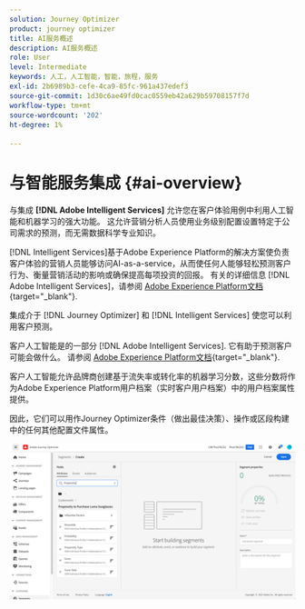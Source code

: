 ```yaml
---
solution: Journey Optimizer
product: journey optimizer
title: AI服务概述
description: AI服务概述
role: User
level: Intermediate
keywords: 人工，人工智能，智能，旅程，服务
exl-id: 2b6989b3-cefe-4ca9-85fc-961a437edef3
source-git-commit: 1d30c6ae49fd0cac0559eb42a629b59708157f7d
workflow-type: tm+mt
source-wordcount: '202'
ht-degree: 1%

---
```


# 与智能服务集成 {#ai-overview}

与集成 **[!DNL Adobe Intelligent Services]** 允许您在客户体验用例中利用人工智能和机器学习的强大功能。 这允许营销分析人员使用业务级别配置设置特定于公司需求的预测，而无需数据科学专业知识。

[!DNL Intelligent Services]基于Adobe Experience Platform的解决方案使负责客户体验的营销人员能够访问AI-as-a-service，从而使任何人能够轻松预测客户行为、衡量营销活动的影响或确保提高每项投资的回报。 有关的详细信息 [!DNL Adobe Intelligent Services]，请参阅 [Adobe Experience Platform文档](https://experienceleague.adobe.com/docs/experience-platform/intelligent-services/home.html){target="_blank"}.

集成介于 [!DNL Journey Optimizer] 和 [!DNL Intelligent Services] 使您可以利用客户预测。

客户人工智能是的一部分 [!DNL Adobe Intelligent Services]. 它有助于预测客户可能会做什么。 请参阅 [Adobe Experience Platform文档](https://experienceleague.adobe.com/docs/experience-platform/intelligent-services/customer-ai/overview.html){target="_blank"}.

客户人工智能允许品牌商创建基于流失率或转化率的机器学习分数，这些分数将作为Adobe Experience Platform用户档案（实时客户用户档案）中的用户档案属性提供。

因此，它们可以用作Journey Optimizer条件（做出最佳决策）、操作或区段构建中的任何其他配置文件属性。

![](assets/customer-ai.png)

